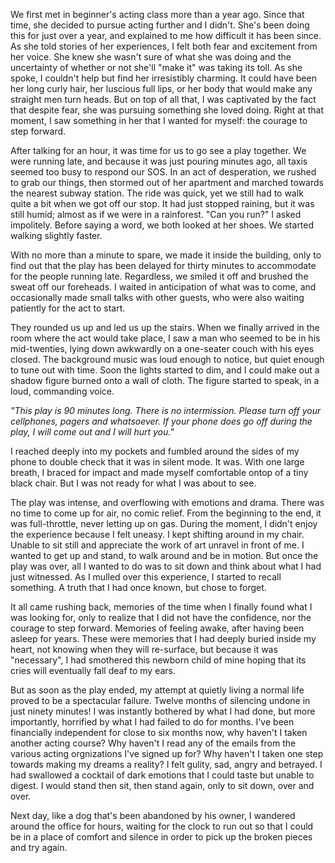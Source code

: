 We first met in beginner's acting class more than a year
ago. Since that time, she decided to pursue acting further and I didn't.
She's been doing this for just over a year, and explained to me how difficult it
has been since. As she told stories of her experiences, I felt both fear and
excitement from her voice. She knew she wasn't sure of what she was doing and
the uncertainty of whether or not she'll "make it" was taking its toll.
As she spoke, I couldn't help but find her irresistibly charming.
It could have been her long curly hair, her luscious full lips, or her
body that would make any straight men turn heads. But on top of all
that, I was captivated by the fact that despite fear, she was pursuing something she
loved doing. Right at that moment, I saw something in her that I wanted
for myself: the courage to step forward.

After talking for an hour, it was time for us to go see a play together.
We were running late, and because it was just pouring minutes ago, all taxis
seemed too busy to respond our SOS. In an act of desperation, we rushed to grab our 
things, then stormed out of her
apartment and marched towards the nearest subway station.
The ride was quick, yet we still had to walk quite a bit when we got off our stop.
It had just stopped raining, but it was still humid; almost as if we
were in a rainforest. "Can you run?" I asked impolitely.
Before saying a word, we both looked at her shoes.
We started walking slightly faster.

With no more than a minute to spare, we made it inside the building,
only to find out that the play has been delayed for thirty minutes to
accommodate for the people running late.
Regardless, we smiled it off and brushed the sweat off our foreheads.
I waited in anticipation of what was to come, and occasionally made
small talks with other guests, who were also waiting patiently for the
act to start.

They rounded us up and led us up the stairs. When we finally arrived in
the room where the act would take place, I saw a man who seemed to be in
his mid-twenties, lying down awkwardly on a one-seater couch with his
eyes closed. The
background music was loud enough to notice, but quiet enough to
tune out with time. Soon the lights started to dim, and I
could make out a shadow figure burned onto a wall of cloth.
The figure started to speak, in a loud, commanding voice.

*"This play is 90 minutes long. There is no intermission.
Please turn off your cellphones, pagers and whatsoever. If your phone does
go off during the play, I will come out and I will hurt you."*

I reached deeply into my pockets and fumbled around the sides of my
phone to double check that it was in silent mode. It was. With one large
breath, I braced for impact and made myself comfortable ontop of a tiny
black chair. But I was not ready for what I was about to see.

The play was intense, and overflowing with emotions and drama. There was
no time to come up for air, no comic relief. From the beginning to the end, it
was full-throttle, never letting up on gas. During the moment, I didn't
enjoy the experience because I felt uneasy. I kept shifting
around in my chair. Unable to sit still and appreciate the work of art
unravel in front of me. I wanted to get up and stand, to walk around
and be in motion. But once the play was over, all I wanted to do was to sit
down and think about what I had just witnessed. As I mulled over this experience,
I started to recall something. A truth that I had once known, but chose to forget.

It all came rushing back, memories of the time when I finally found what I was looking for, only
to realize that I did not have the confidence, nor the courage to step
forward. Memories of feeling awake, after having been asleep for years.
These were memories that I had deeply buried inside my heart, not knowing when they will re-surface, but
because it was "necessary", I had smothered this newborn child of mine
hoping that its cries will eventually fall deaf to my ears.

But as soon as the play ended, my attempt at quietly living a normal life
proved to be a spectacular failure.  Twelve months of silencing undone in just ninety
minutes! I was instantly bothered by what I had done, but more importantly,
horrified by what I had failed to do for months. I've been financially independent for close to
six months now, why haven't I taken another acting course? Why haven't I
read any of the emails from the various acting orgnizations I've
signed up for?
Why haven't I taken one step towards making my dreams a reality?
I felt gulity, sad, angry and betrayed. I had swallowed
a cocktail of dark emotions that I could taste but unable to digest. I would stand then sit,
then stand again, only to sit down, over and over.

Next day, like a dog
that's been abandoned by his owner, I wandered around the office for hours,
waiting for the clock to run out so that I could be in a place of
comfort and silence in order to pick up the broken pieces and try again.
